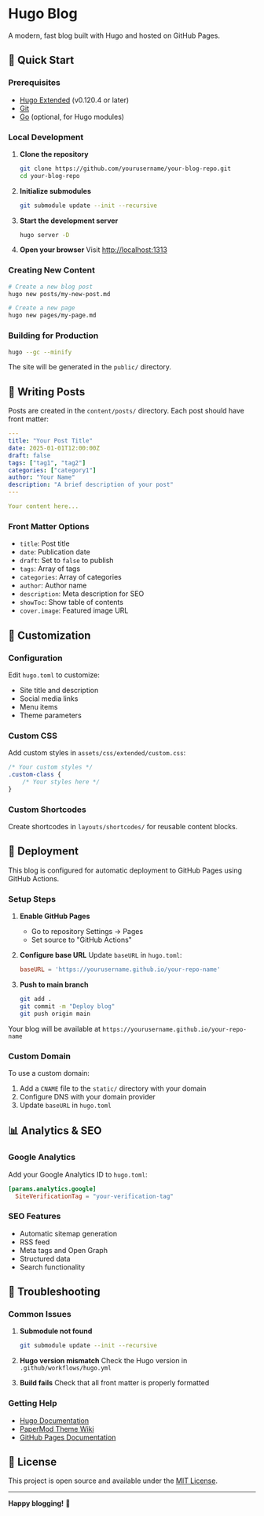 # Hugo Blog

A modern, fast blog built with Hugo and hosted on GitHub Pages.

## 🚀 Quick Start

### Prerequisites

- [Hugo Extended](https://gohugo.io/getting-started/installing/) (v0.120.4 or later)
- [Git](https://git-scm.com/)
- [Go](https://golang.org/) (optional, for Hugo modules)

### Local Development

1. **Clone the repository**
   ```bash
   git clone https://github.com/yourusername/your-blog-repo.git
   cd your-blog-repo
   ```

2. **Initialize submodules**
   ```bash
   git submodule update --init --recursive
   ```

3. **Start the development server**
   ```bash
   hugo server -D
   ```

4. **Open your browser**
   Visit [http://localhost:1313](http://localhost:1313)

### Creating New Content

```bash
# Create a new blog post
hugo new posts/my-new-post.md

# Create a new page
hugo new pages/my-page.md
```

### Building for Production

```bash
hugo --gc --minify
```

The site will be generated in the `public/` directory.

## 📝 Writing Posts

Posts are created in the `content/posts/` directory. Each post should have front matter:

```yaml
---
title: "Your Post Title"
date: 2025-01-01T12:00:00Z
draft: false
tags: ["tag1", "tag2"]
categories: ["category1"]
author: "Your Name"
description: "A brief description of your post"
---

Your content here...
```

### Front Matter Options

- `title`: Post title
- `date`: Publication date
- `draft`: Set to `false` to publish
- `tags`: Array of tags
- `categories`: Array of categories
- `author`: Author name
- `description`: Meta description for SEO
- `showToc`: Show table of contents
- `cover.image`: Featured image URL

## 🎨 Customization

### Configuration

Edit `hugo.toml` to customize:
- Site title and description
- Social media links
- Menu items
- Theme parameters

### Custom CSS

Add custom styles in `assets/css/extended/custom.css`:

```css
/* Your custom styles */
.custom-class {
    /* Your styles here */
}
```

### Custom Shortcodes

Create shortcodes in `layouts/shortcodes/` for reusable content blocks.

## 🚢 Deployment

This blog is configured for automatic deployment to GitHub Pages using GitHub Actions.

### Setup Steps

1. **Enable GitHub Pages**
   - Go to repository Settings → Pages
   - Set source to "GitHub Actions"

2. **Configure base URL**
   Update `baseURL` in `hugo.toml`:
   ```toml
   baseURL = 'https://yourusername.github.io/your-repo-name'
   ```

3. **Push to main branch**
   ```bash
   git add .
   git commit -m "Deploy blog"
   git push origin main
   ```

Your blog will be available at `https://yourusername.github.io/your-repo-name`

### Custom Domain

To use a custom domain:

1. Add a `CNAME` file to the `static/` directory with your domain
2. Configure DNS with your domain provider
3. Update `baseURL` in `hugo.toml`

## 📊 Analytics & SEO

### Google Analytics

Add your Google Analytics ID to `hugo.toml`:

```toml
[params.analytics.google]
  SiteVerificationTag = "your-verification-tag"
```

### SEO Features

- Automatic sitemap generation
- RSS feed
- Meta tags and Open Graph
- Structured data
- Search functionality

## 🔧 Troubleshooting

### Common Issues

1. **Submodule not found**
   ```bash
   git submodule update --init --recursive
   ```

2. **Hugo version mismatch**
   Check the Hugo version in `.github/workflows/hugo.yml`

3. **Build fails**
   Check that all front matter is properly formatted

### Getting Help

- [Hugo Documentation](https://gohugo.io/documentation/)
- [PaperMod Theme Wiki](https://github.com/adityatelange/hugo-PaperMod/wiki)
- [GitHub Pages Documentation](https://docs.github.com/en/pages)

## 📄 License

This project is open source and available under the [MIT License](LICENSE).

---

**Happy blogging!** 🎉
